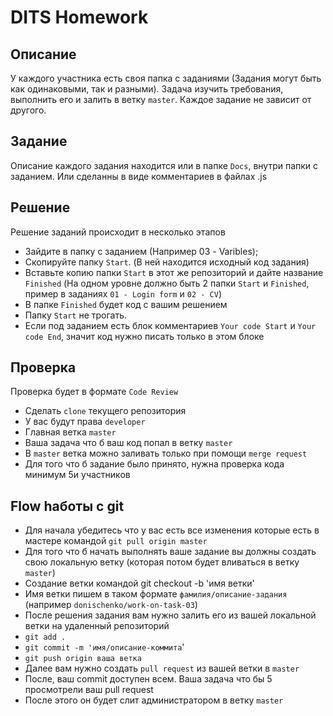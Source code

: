 # DITS Homework

## Описание
У каждого участника есть своя папка с заданиями (Задания могут быть как одинаковыми, так и разными).
Задача изучить требования, выполнить его и залить в ветку `master`. Каждое задание не зависит от другого.

## Задание
Описание каждого задания находится или в папке `Docs`, внутри папки с заданием. Или сделанны в виде комментариев в файлах .js

## Решение
Решение заданий происходит в несколько этапов

 - Зайдите в папку с заданием (Например 03 - Varibles);
 - Скопируйте папку `Start`. (В ней находится исходный код задания)
 - Вставьте копию папки `Start` в этот же репозиторий и дайте название `Finished` (На одном уровне должно быть 2 папки `Start` и `Finished`, пример в заданиях `01 - Login form` и `02 - CV`)
 - В папке `Finished` будет код с вашим решением
 - Папку `Start` не трогать.
 - Если под заданием есть блок комментариев `Your code Start` и `Your code End`, значит код нужно писать только в этом блоке

 ## Проверка
 Проверка будет в формате `Code Review`

 - Сделать `clone` текущего репозитория
 - У вас будут права `developer`
 - Главная ветка `master`
 - Ваша задача что б ваш код попал в ветку `master`
 - В `master` ветка можно заливать только при помощи `merge request`
 - Для того что б задание было принято, нужна проверка кода минимум 5и участников

 ## Flow hаботы с git
 - Для начала убедитесь что у вас есть все изменения которые есть в мастере командой `git pull origin master`
 - Для того что б начать выполнять ваше задание вы должны создать свою локальную ветку (которая потом будет вливаться в ветку `master`)
 - Создание ветки командой git checkout -b 'имя ветки'
 - Имя ветки пишем в таком формате `фамилия/описание-задания` (например `donischenko/work-on-task-03`)
 - После решения задания вам нужно залить его из вашей локальной ветки на удаленный репозиторий
 - `git add .`
 - `git commit -m 'имя/описание-коммита`'
 - `git push origin ваша ветка`
 - Далее вам нужно создать `pull request` из вашей ветки в `master`
 - После, ваш commit доступен всем. Ваша задача что бы 5 просмотрели ваш pull request
 - После этого он будет слит администратором в ветку `master`
